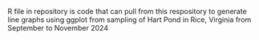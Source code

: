 R file in repository is code that can pull from this respository to generate line graphs using ggplot from sampling of Hart Pond in Rice, Virginia from September to November 2024

